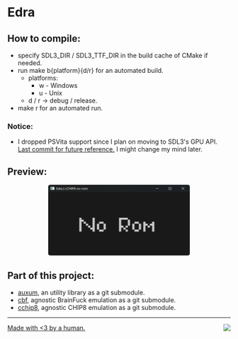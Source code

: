 # Edra

## How to compile:
- specify SDL3_DIR / SDL3_TTF_DIR in the build cache of CMake if needed.
- run make b{platform}{d/r} for an automated build.
    - platforms:
        - w - Windows
        - u - Unix
    - d / r -> debug / release.
- make r for an automated run.

### Notice:

- I dropped PSVita support since I plan on moving to SDL3's GPU API. [Last commit for future reference.](https://github.com/solomonarul/edra/commit/88842f13a30e4ab5b3582cdee04944e504cc1ec4) I might change my mind later.

## Preview:

<p align="center">
  <img width="320" height="160" src="./.github/c8_no_rom.png">
</p>

## Part of this project:
- [auxum](https://github.com/solomonarul/auxum), an utility library as a git submodule.
- [cbf](https://github.com/solomonarul/cbf), agnostic BrainFuck emulation as a git submodule.
- [cchip8](https://github.com/solomonarul/cchip8), agnostic CHIP8 emulation as a git submodule.

---

<a href="https://brainmade.org/">
    Made with <3 by a human.
    <img src="https://brainmade.org/88x31-light.png" align="right">
</a>